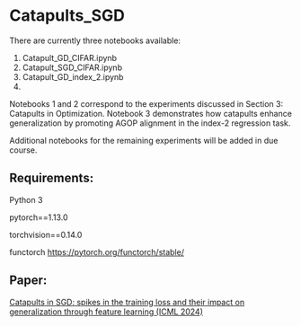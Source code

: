 # Catapults_SGD

There are currently three notebooks available:

1. Catapult_GD_CIFAR.ipynb
2. Catapult_SGD_CIFAR.ipynb
3. Catapult_GD_index_2.ipynb
4. 
Notebooks 1 and 2 correspond to the experiments discussed in Section 3: Catapults in Optimization.
Notebook 3 demonstrates how catapults enhance generalization by promoting AGOP alignment in the index-2 regression task.

Additional notebooks for the remaining experiments will be added in due course.

## Requirements: 
Python 3

pytorch==1.13.0

torchvision==0.14.0

functorch https://pytorch.org/functorch/stable/

## Paper:

[Catapults in SGD: spikes in the training loss and their impact on generalization through feature learning (ICML 2024)](https://arxiv.org/abs/2306.04815)
